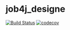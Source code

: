 # job4j_designe

[![Build Status](https://travis-ci.com/swebdesigne/job4j_design.svg?branch=master)](https://travis-ci.com/swebdesigne/job4j_design)
[![codecov](https://codecov.io/gh/swebdesigne/job4j_design/branch/master/graph/badge.svg?token=N9P2KOMUBX)](https://codecov.io/gh/swebdesigne/job4j_design)